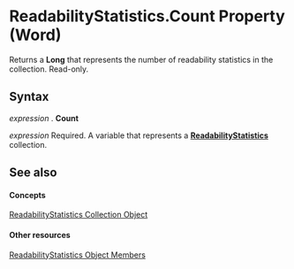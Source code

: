 
# ReadabilityStatistics.Count Property (Word)

Returns a  **Long** that represents the number of readability statistics in the collection. Read-only.


## Syntax

 _expression_ . **Count**

 _expression_ Required. A variable that represents a **[ReadabilityStatistics](eabef73c-f837-435a-cfec-b76082cc0f7e.md)** collection.


## See also


#### Concepts


[ReadabilityStatistics Collection Object](eabef73c-f837-435a-cfec-b76082cc0f7e.md)
#### Other resources


[ReadabilityStatistics Object Members](4e7dde67-0de5-89fc-3061-ab67bb2f03ec.md)
